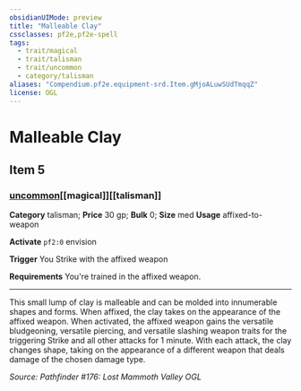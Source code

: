```yaml
---
obsidianUIMode: preview
title: "Malleable Clay"
cssclasses: pf2e,pf2e-spell
tags:
  - trait/magical
  - trait/talisman
  - trait/uncommon
  - category/talisman
aliases: "Compendium.pf2e.equipment-srd.Item.gMjoALuwSUdTmqqZ"
license: OGL
---
```

# Malleable Clay
## Item 5
### [uncommon](uncommon "Uncommon Rarity Trait")[[magical]][[talisman]]

**Category** talisman; 
**Price** 30 gp; 
**Bulk** 0; **Size** med
**Usage** affixed-to-weapon

**Activate** `pf2:0` envision

**Trigger** You Strike with the affixed weapon

**Requirements** You're trained in the affixed weapon.

* * *

This small lump of clay is malleable and can be molded into innumerable shapes and forms. When affixed, the clay takes on the appearance of the affixed weapon. When activated, the affixed weapon gains the versatile bludgeoning, versatile piercing, and versatile slashing weapon traits for the triggering Strike and all other attacks for 1 minute. With each attack, the clay changes shape, taking on the appearance of a different weapon that deals damage of the chosen damage type.

*Source: Pathfinder #176: Lost Mammoth Valley*
*OGL*